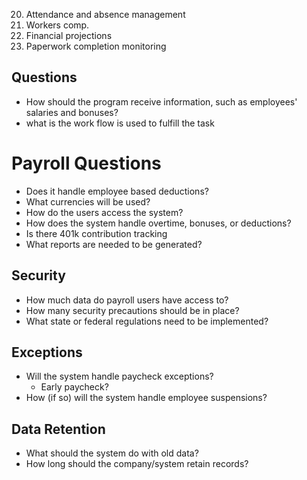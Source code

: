
20. Attendance and absence management
23. Workers comp.
29. Financial projections
30. Paperwork completion monitoring


## Questions

* How should the program receive information, such as employees' salaries and bonuses?
* what is the work flow is used to fulfill the task

# Payroll Questions

* Does it handle employee based deductions?
* What currencies will be used?
* How do the users access the system?
* How does the system handle overtime, bonuses, or deductions?
* Is there 401k contribution tracking
* What reports are needed to be generated?


## Security
* How much data do payroll users have access to?
* How many security precautions should be in place?
* What state or federal regulations need to be implemented?

## Exceptions
* Will the system handle paycheck exceptions?
  * Early paycheck?
* How (if so) will the system handle employee suspensions?

## Data Retention
* What should the system do with old data?
* How long should the company/system retain records?
